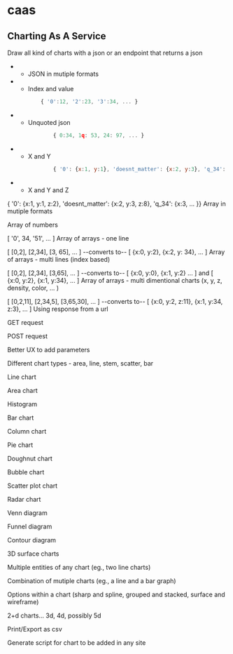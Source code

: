 # caas

## Charting As A Service

Draw all kind of charts with a json or an endpoint that returns a json

* + JSON in mutiple formats
 * + Index and value
        ```javascript
            { '0':12, '2':23, '3':34, ... }
        ```
 * + Unquoted json
        ```JavaScript
                { 0:34, 1q: 53, 24: 97, ... }
        ```
 * + X and Y
        ```js
                { '0': {x:1, y:1}, 'doesnt_matter': {x:2, y:3}, 'q_34': {x:3, ... }}
        ```
 * + X and Y and Z

{ '0': {x:1, y:1, z:2}, 'doesnt_matter': {x:2, y:3, z:8}, 'q_34': {x:3, ... }}
Array in mutiple formats

Array of numbers

[ '0', 34, '51', ... ]
Array of arrays - one line

[ [0,2], [2,34], [3, 65], ... ] --converts to-- [ {x:0, y:2}, {x:2, y: 34}, ... ]
Array of arrays - multi lines (index based)

[ [0,2], [2,34], [3,65], ... ] --converts to-- [ {x:0, y:0}, {x:1, y:2} ... ] and [ {x:0, y:2}, {x:1, y:34}, ... ] 
Array of arrays - multi dimentional charts (x, y, z, density, color, ... )

[ [0,2,11], [2,34,5], [3,65,30], ... ] --converts to-- [ {x:0, y:2, z:11}, {x:1, y:34, z:3}, ... ]
Using response from a url

GET request

POST request

Better UX to add parameters

Different chart types - area, line, stem, scatter, bar

 Line chart

 Area chart

 Histogram

 Bar chart

 Column chart

 Pie chart

 Doughnut chart

 Bubble chart

 Scatter plot chart

 Radar chart

 Venn diagram

 Funnel diagram

 Contour diagram

 3D surface charts

 Multiple entities of any chart (eg., two line charts)

 Combination of mutiple charts (eg., a line and a bar graph)

 Options within a chart (sharp and spline, grouped and stacked, surface and wireframe)

 2+d charts... 3d, 4d, possibly 5d

 Print/Export as csv

 Generate script for chart to be added in any site
